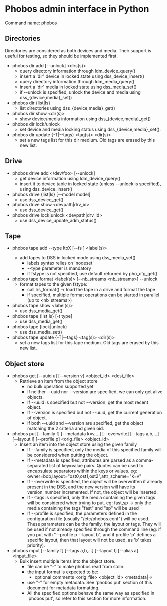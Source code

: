 # Phobos admin interface in Python

Command name: phobos

## Directories
Directories are considered as both devices and media.
Their support is useful for testing, so they should be implemented first.

* phobos dir add [--unlock] <dirs(s)>
  * query directory information through ldm_device_query()
  * insert a 'dir' device in locked state using dss_device_insert()
  * query directory information through ldm_media_query()
  * insert a 'dir' media in locked state using dss_media_set()
  * if --unlock is specified, unlock the device and media
    using dss_{device,media}_set()
* phobos dir {list|ls}
  * list directories using dss_{device,media}_get()
* phobos dir show <dir(s)>
  * show device/media information using dss_{device,media}_get()
* phobos dir lock/unlock
  * set device and media locking status using dss_{device,media}_set().
* phobos dir update {-T|--tags} <tag(s)> <dir(s)>
  * set a new tags list for this dir medium. Old tags are erased by this new
    list.

## Drive
* phobos drive add </dev/foo> [--unlock]
  * get device information using ldm_device_query()
  * insert it to device table in locked state (unless --unlock is specified),
    using dss_device_insert()
* phobos drive {list|ls} [--model model]
  * use dss_device_get()
* phobos drive show <devpath|drv_id>
  * use dss_device_get()
* phobos drive lock|unlock <devpath|drv_id>
  * use dss_device_update_adm_status()

## Tape
* phobos tape add --type ltoX [--fs <fstype>] <label(s)>
  * add tapes to DSS in locked mode using dss_media_set()
    * labels syntax relies on 'nodeset'
    * --type parameter is mandatory
    * if fstype is not specified, use default returned by pho_cfg_get()
* phobos tape format <label(s)> [--nb_streams <nb_streams>] --unlock
  * format tapes to the given fstype:
    * call lrs_format() -> load the tape in a drive and format the tape
    * if specified, multiple format operations can be started in parallel
      (up to <nb_streams>)
* phobos tape show <label(s)>
  * use dss_media_get()
* phobos tape {list|ls} [-t type]
  * use dss_media_get()
* phobos tape {lock|unlock}
  * use dss_media_set()
* phobos tape update {-T|--tags} <tag(s)> <dir(s)>
  * set a new tags list for this tape medium. Old tags are erased by this new
    list.

## Object store
* phobos get [--uuid u] [--version v] <object_id> <dest_file>
  * Retrieve an item from the object store
    * no bulk operation supported yet
    * If neither --uuid nor --version are specified, we can only get alive
      objects.
    * If --uuid is specified but not --version, get the most recent object.
    * If --version is specified but not --uuid, get the current generation of
      object.
    * If both --uuid and --version are specified, get the object matching the
      2 criteria and given oid.
* phobos put [--family f] [--metadata k=v,...] [--overwrite] [--tags a,b,...]
             [--layout l] [--profile p] <orig_file> <object_id>
  * Insert an item into the object store using the given family
    * If --family is specified, only the media of this specified family
      will be considered when putting the object.
    * If --metadata is specified, attributes are parsed as a comma-separated
      list of key=value pairs. Quotes can be used to encapsulate separators
      within the keys or values.
      eg: owner=bob,layout="ost0,ost1,ost2",attr_scheme="k=v"
    * If --overwrite is specified, the object will be overwritten if already
      present in the DSS, and the new version will have its version_number
      incremented. If not, the object will be inserted.
    * If --tags is specified, only the media containing the given tags will
      be considered when trying to put.
      eg: fast,sp -> only the media containing the tags "fast" and "sp" will be
      used
    * If --profile is specified, the parameters defined in the configuration file
      (usually "/etc/phobos.conf") will be used. These parameters can be
      the family, the layout or tags. They will be used if not already
      specified through the command line (eg: if you put with "--profile p
      --layout b", and if profile 'p' defines a specific layout, then that
      layout will not be used, as 'b' takes priority).
* phobos mput [--family f] [--tags a,b,...] [--layout l] [--alias a]
              <input_file>
  * Bulk insert multiple items into the object store.
    * file can be "-" to make phobos read from stdin.
    * the input format is expected to be:
      * optional comments
        <orig_file>   <object_id>  <metadata|->
    * use "-" for empty metadata. See 'phobos put' section of this document
      for metadata formatting.
    * All the specified options behave the same way as specified in
      'phobos put', so refer to this section for more information.

